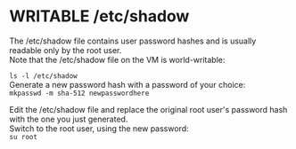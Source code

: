 # WRITABLE /etc/shadow

The /etc/shadow file contains user password hashes and is usually readable only by the root user.\
Note that the /etc/shadow file on the VM is world-writable:

`ls -l /etc/shadow`\
Generate a new password hash with a password of your choice:\
`mkpasswd -m sha-512 newpasswordhere`

Edit the /etc/shadow file and replace the original root user's password hash with the one you just generated.\
Switch to the root user, using the new password:\
`su root`
